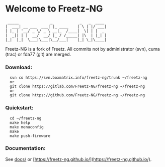 # Welcome to Freetz-NG

```
 _____              _            _   _  ____
|  ___| __ ___  ___| |_ ____    | \ | |/ ___|
| |_ | '__/ _ \/ _ \ __|_  /____|  \| | |  _
|  _|| | |  __/  __/ |_ / /_____| |\  | |_| |
|_|  |_|  \___|\___|\__/___|    |_| \_|\____|

```

Freetz-NG is a fork of Freetz.
All commits not by administrator (svn),
cuma (trac) or fda77 (git) are merged.

### Download:
```
  svn co https://svn.boxmatrix.info/freetz-ng/trunk ~/freetz-ng
  or
  git clone https://gitlab.com/Freetz-NG/freetz-ng ~/freetz-ng
  or
  git clone https://github.com/Freetz-NG/freetz-ng ~/freetz-ng
```

### Quickstart:
```
  cd ~/freetz-ng
  make help
  make menuconfig
  make
  make push-firmware
```

### Documentation:
See [docs/](docs/README.md) or [https://freetz-ng.github.io/](https://freetz-ng.github.io/).

